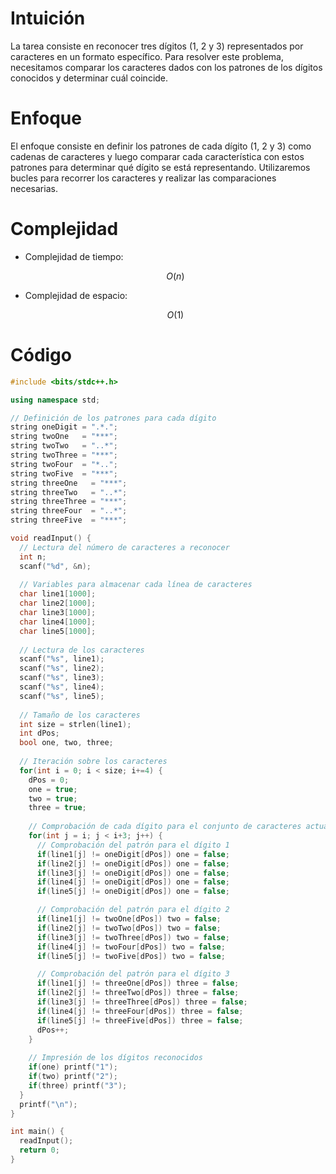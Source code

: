 # Intuición
<!-- Describe your first thoughts on how to solve this problem. -->
La tarea consiste en reconocer tres dígitos (1, 2 y 3) representados por caracteres en un formato específico. Para resolver este problema, necesitamos comparar los caracteres dados con los patrones de los dígitos conocidos y determinar cuál coincide.

# Enfoque
<!-- Describe your approach to solving the problem. -->
El enfoque consiste en definir los patrones de cada dígito (1, 2 y 3) como cadenas de caracteres y luego comparar cada característica con estos patrones para determinar qué dígito se está representando. Utilizaremos bucles para recorrer los caracteres y realizar las comparaciones necesarias.

# Complejidad
- Complejidad de tiempo:
    <!-- Add your time complexity here, e.g. $$O(n)$$ -->
    $$O(n)$$

- Complejidad de espacio:
    <!-- Add your space complexity here, e.g. $$O(n)$$ -->
    $$O(1)$$

# Código
```cpp
#include <bits/stdc++.h>

using namespace std;

// Definición de los patrones para cada dígito
string oneDigit = ".*.";
string twoOne   = "***";
string twoTwo   = "..*";
string twoThree = "***";
string twoFour  = "*..";
string twoFive  = "***";
string threeOne   = "***";
string threeTwo   = "..*";
string threeThree = "***";
string threeFour  = "..*";
string threeFive  = "***";

void readInput() {
  // Lectura del número de caracteres a reconocer
  int n;
  scanf("%d", &n);
  
  // Variables para almacenar cada línea de caracteres
  char line1[1000];
  char line2[1000];
  char line3[1000];
  char line4[1000];
  char line5[1000];
  
  // Lectura de los caracteres
  scanf("%s", line1);
  scanf("%s", line2);
  scanf("%s", line3);
  scanf("%s", line4);
  scanf("%s", line5);
  
  // Tamaño de los caracteres
  int size = strlen(line1);
  int dPos;
  bool one, two, three;
  
  // Iteración sobre los caracteres
  for(int i = 0; i < size; i+=4) {
    dPos = 0;
    one = true;
    two = true;
    three = true;
    
    // Comprobación de cada dígito para el conjunto de caracteres actual
    for(int j = i; j < i+3; j++) {
      // Comprobación del patrón para el dígito 1
      if(line1[j] != oneDigit[dPos]) one = false;
      if(line2[j] != oneDigit[dPos]) one = false;
      if(line3[j] != oneDigit[dPos]) one = false;
      if(line4[j] != oneDigit[dPos]) one = false;
      if(line5[j] != oneDigit[dPos]) one = false;

      // Comprobación del patrón para el dígito 2
      if(line1[j] != twoOne[dPos]) two = false;
      if(line2[j] != twoTwo[dPos]) two = false;
      if(line3[j] != twoThree[dPos]) two = false;
      if(line4[j] != twoFour[dPos]) two = false;
      if(line5[j] != twoFive[dPos]) two = false;

      // Comprobación del patrón para el dígito 3
      if(line1[j] != threeOne[dPos]) three = false;
      if(line2[j] != threeTwo[dPos]) three = false;
      if(line3[j] != threeThree[dPos]) three = false;
      if(line4[j] != threeFour[dPos]) three = false;
      if(line5[j] != threeFive[dPos]) three = false;
      dPos++;
    }
    
    // Impresión de los dígitos reconocidos
    if(one) printf("1");
    if(two) printf("2");
    if(three) printf("3");
  }
  printf("\n");
}

int main() {
  readInput();
  return 0;
}

```
